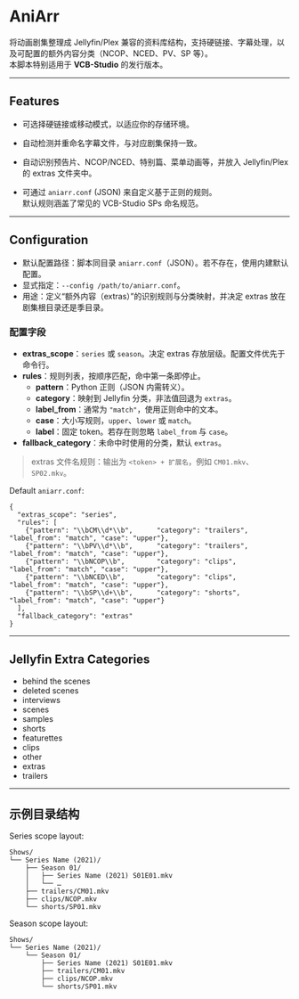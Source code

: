 # AniArr

将动画剧集整理成 Jellyfin/Plex 兼容的资料库结构，支持硬链接、字幕处理，以及可配置的额外内容分类（NCOP、NCED、PV、SP 等）。  
本脚本特别适用于 **VCB-Studio** 的发行版本。

---

## Features

- 可选择硬链接或移动模式，以适应你的存储环境。

- 自动检测并重命名字幕文件，与对应剧集保持一致。

- 自动识别预告片、NCOP/NCED、特别篇、菜单动画等，并放入 Jellyfin/Plex 的 extras 文件夹中。

- 可通过 `aniarr.conf` (JSON) 来自定义基于正则的规则。  
  默认规则涵盖了常见的 VCB-Studio SPs 命名规范。

---

## Configuration

- 默认配置路径：脚本同目录 `aniarr.conf`（JSON）。若不存在，使用内建默认配置。
- 显式指定：`--config /path/to/aniarr.conf`。
- 用途：定义“额外内容（extras）”的识别规则与分类映射，并决定 extras 放在剧集根目录还是季目录。


### 配置字段

- **extras_scope**：`series` 或 `season`。决定 extras 存放层级。配置文件优先于命令行。  
- **rules**：规则列表，按顺序匹配，命中第一条即停止。  
  - **pattern**：Python 正则（JSON 内需转义）。  
  - **category**：映射到 Jellyfin 分类，非法值回退为 `extras`。  
  - **label_from**：通常为 `"match"`，使用正则命中的文本。  
  - **case**：大小写规则，`upper`、`lower` 或 `match`。  
  - **label**：固定 token。若存在则忽略 `label_from` 与 `case`。  
- **fallback_category**：未命中时使用的分类，默认 `extras`。

> extras 文件名规则：输出为 `<token> + 扩展名`，例如 `CM01.mkv`、`SP02.mkv`。

Default `aniarr.conf`:

    {
      "extras_scope": "series",
      "rules": [
        {"pattern": "\\bCM\\d*\\b",      "category": "trailers", "label_from": "match", "case": "upper"},
        {"pattern": "\\bPV\\d*\\b",      "category": "trailers", "label_from": "match", "case": "upper"},
        {"pattern": "\\bNCOP\\b",        "category": "clips",    "label_from": "match", "case": "upper"},
        {"pattern": "\\bNCED\\b",        "category": "clips",    "label_from": "match", "case": "upper"},
        {"pattern": "\\bSP\\d+\\b",      "category": "shorts",   "label_from": "match", "case": "upper"}
      ],
      "fallback_category": "extras"
    }

---

## Jellyfin Extra Categories

- behind the scenes
- deleted scenes
- interviews
- scenes
- samples
- shorts
- featurettes
- clips
- other
- extras
- trailers

---

## 示例目录结构

Series scope layout:

    Shows/
    └── Series Name (2021)/
        ├── Season 01/
        │   ├── Series Name (2021) S01E01.mkv
        │   └── …
        ├── trailers/CM01.mkv
        ├── clips/NCOP.mkv
        └── shorts/SP01.mkv

Season scope layout:

    Shows/
    └── Series Name (2021)/
        └── Season 01/
            ├── Series Name (2021) S01E01.mkv
            ├── trailers/CM01.mkv
            ├── clips/NCOP.mkv
            └── shorts/SP01.mkv
